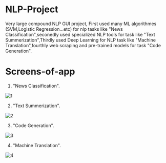 # NLP-Project
Very large compound NLP GUI project, First used many ML algorithmes (SVM,Logistic Regression...etc) for nlp tasks like "News Classification",seconedly used specialized NLP tools for task like "Text Summerization",Thirdly used Deep Learning for NLP task like "Machine Translation",fourthly web scraping and pre-trained models for task "Code Generation".
# Screens-of-app
1. "News Classification".

![1](https://github.com/mohamedezzeldeenhassanmohamed/NLP-Project/assets/94178842/222b6855-75af-494e-888c-62d6a0c729b4)

2. "Text Summerization".

![2](https://github.com/mohamedezzeldeenhassanmohamed/NLP-Project/assets/94178842/22789ed4-7430-4d30-9837-498cc079c08c)

3. "Code Generation".

![3](https://github.com/mohamedezzeldeenhassanmohamed/NLP-Project/assets/94178842/9c76a76e-1374-44cf-9783-f8231a7c1a3b)

4. "Machine Translation".
   
![4](https://github.com/mohamedezzeldeenhassanmohamed/NLP-Project/assets/94178842/4dc48abd-0c4e-43db-b790-b15affd7dd62)
